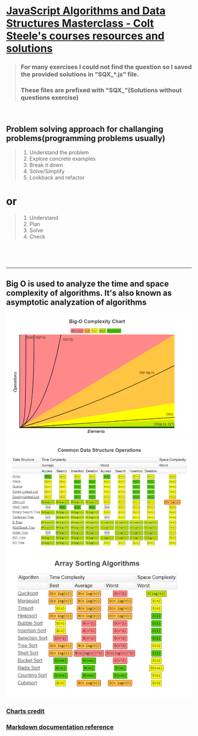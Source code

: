 # [JavaScript Algorithms and Data Structures Masterclass - Colt Steele's courses resources and solutions](https://www.udemy.com/course/js-algorithms-and-data-structures-masterclass/)


>### For many exercises I could not find the question so I saved the provided solutions in "SQX\_\*.js" file.
>### These files are prefixed with "SQX_"(Solutions without questions exercise)

&nbsp;

## Problem solving approach for challanging problems(programming problems usually)

>1. Understand the problem
>2. Explore concrete examples
>3. Break it down
>4. Solve/Simplify
>5. Lookback and refactor
# or 

>1. Understand
>2. Plan
>3. Solve
>4. Check

&nbsp;

&nbsp;

___

## Big O is used to analyze the time and space complexity of algorithms. It's also known as asymptotic analyzation of algorithms

![Runtime compared with Big O notations.](media/images/big_O_chart.PNG)
![big_O_for_data_structures.PNG](media/images/big_O_for_data_structures.PNG)
![big_O_of_sorting_algorithms.PNG](media/images/big_O_of_sorting_algorithms.PNG)

### [Charts credit](https://www.bigocheatsheet.com/)
### [Markdown documentation reference](https://www.markdownguide.org/extended-syntax/)

